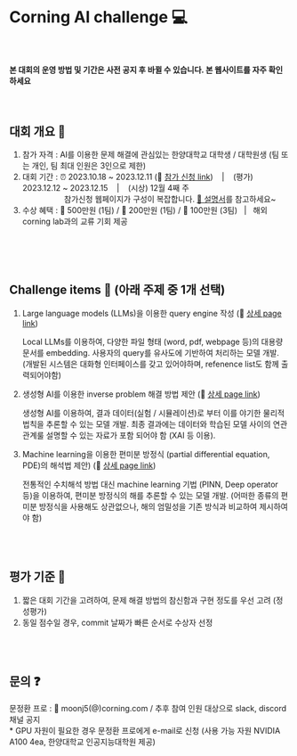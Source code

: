 # Corning AI challenge 💻
<br/>

#### 본 대회의 운영 방법 및 기간은 사전 공지 후 바뀔 수 있습니다. 본 웹사이트를 자주 확인하세요 
<br/>


## 대회 개요 💬
1. 참가 자격 : AI를 이용한 문제 해결에 관심있는 한양대학교 대학생 / 대학원생 (팀 또는 개인, 팀 최대 인원은 3인으로 제한)
1. 대회 기간 : ⏰ 2023.10.18 ~ 2023.12.11 (🔗 [참가 신청 link](https://recruit.incruit.com/corning/job/2310100017))  &nbsp;&nbsp; | &nbsp;&nbsp;  (평가) 2023.12.12 ~ 2023.12.15 &nbsp;&nbsp; | &nbsp;&nbsp; (시상) 12월 4째 주 <br/>&nbsp;&nbsp;&nbsp;&nbsp;&nbsp;&nbsp;&nbsp;&nbsp;&nbsp;&nbsp;&nbsp;&nbsp;&nbsp;&nbsp;&nbsp;&nbsp;&nbsp;&nbsp;&nbsp;참가신청 웹페이지가 구성이 복잡합니다. [🔗 설명서](https://github.com/corning-ai-challenge/signup)를 참고하세요~<br/>
1. 수상 혜택 : 🥇 500만원 (1팀) / 🥈 200만원 (1팀) / 🥉 100만원 (3팀) &nbsp;&nbsp;|&nbsp;&nbsp; 해외 corning lab과의 교류 기회 제공<br/>
<br/><br/><br/><br/>

## Challenge items 🏃 (아래 주제 중 1개 선택)
1. Large language models (LLMs)을 이용한 query engine 작성 (🔗 [상세 page link](https://github.com/corning-ai-challenge/item1.git))

   Local LLMs를 이용하여, 다양한 파일 형태 (word, pdf, webpage 등)의 대용량 문서를 embedding. 사용자의 query를 유사도에 기반하여 처리하는 모델 개발. (개발된 시스템은 대화형 인터페이스를 갖고 있어야하며, refenence list도 함께 출력되어야함)

2. 생성형 AI를 이용한 inverse problem 해결 방법 제안 (🔗 [상세 page link](https://github.com/corning-ai-challenge/item2.git))
   
   생성형 AI를 이용하여, 결과 데이터(실험 / 시뮬레이션)로 부터 이를 야기한 물리적 법칙을 추론할 수 있는 모델 개발. 최종 결과에는 데이터와 학습된 모델 사이의 연관 관계룰 설명할 수 있는 자료가 포함 되어야 함 (XAI 등 이용).

3. Machine learning을 이용한 편미분 방정식 (partial differential equation, PDE)의 해석법 제안) (🔗 [상세 page link](https://github.com/corning-ai-challenge/item3.git))
   
   전통적인 수치해석 방법 대신 machine learning 기법 (PINN, Deep operator 등)을 이용하여, 편미분 방정식의 해를 추론할 수 있는 모델 개발. (어떠한 종류의 편미분 방정식을 사용해도 상관없으나, 해의 엄밀성을 기존 방식과 비교하여 제시하여야 함)
<br/><br/><br/><br/>


## 평가 기준 📝
1. 짧은 대회 기간을 고려하여, 문제 해결 방법의 참신함과 구현 정도를 우선 고려 (정성평가)
2. 동일 점수일 경우, commit 날짜가 빠른 순서로 수상자 선정
<br/><br/><br/><br/>


## 문의 ❓
문정환 프로 : 📧 moonj5(@)corning.com / 추후 참여 인원 대상으로 slack, discord 채널 공지
<br/> * GPU 자원이 필요한 경우 문정환 프로에게 e-mail로 신청 (사용 가능 자원 NVIDIA A100 4ea, 한양대학교 인공지능대학원 제공)


